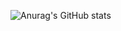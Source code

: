 ![Anurag's GitHub stats](https://github-readme-stats.vercel.app/api?username=batsoup804&show_icons=true&theme=cobalt)
